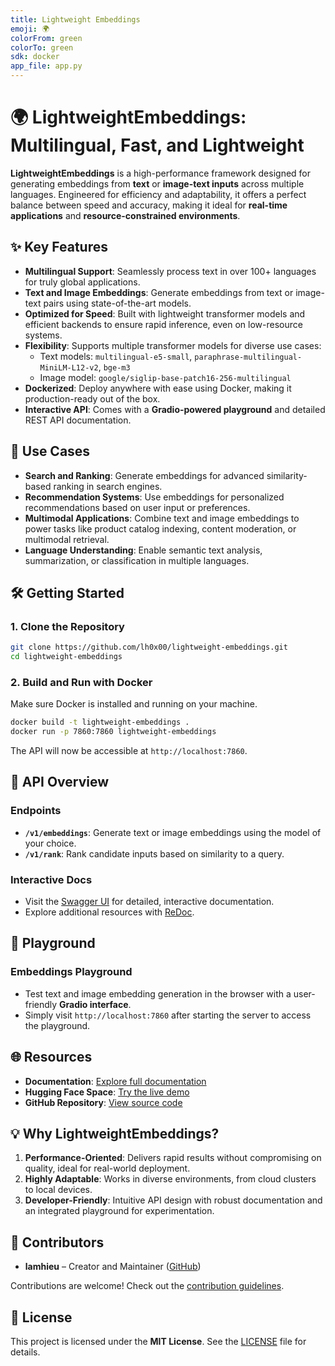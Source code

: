 ```yaml
---
title: Lightweight Embeddings
emoji: 🌍
colorFrom: green
colorTo: green
sdk: docker
app_file: app.py
---
```


# 🌍 LightweightEmbeddings: Multilingual, Fast, and Lightweight

**LightweightEmbeddings** is a high-performance framework designed for generating embeddings from **text** or **image-text inputs** across multiple languages. Engineered for efficiency and adaptability, it offers a perfect balance between speed and accuracy, making it ideal for **real-time applications** and **resource-constrained environments**.

## ✨ Key Features

- **Multilingual Support**: Seamlessly process text in over 100+ languages for truly global applications.
- **Text and Image Embeddings**: Generate embeddings from text or image-text pairs using state-of-the-art models.
- **Optimized for Speed**: Built with lightweight transformer models and efficient backends to ensure rapid inference, even on low-resource systems.
- **Flexibility**: Supports multiple transformer models for diverse use cases:
  - Text models: `multilingual-e5-small`, `paraphrase-multilingual-MiniLM-L12-v2`, `bge-m3`
  - Image model: `google/siglip-base-patch16-256-multilingual`
- **Dockerized**: Deploy anywhere with ease using Docker, making it production-ready out of the box.
- **Interactive API**: Comes with a **Gradio-powered playground** and detailed REST API documentation.

## 🚀 Use Cases

- **Search and Ranking**: Generate embeddings for advanced similarity-based ranking in search engines.
- **Recommendation Systems**: Use embeddings for personalized recommendations based on user input or preferences.
- **Multimodal Applications**: Combine text and image embeddings to power tasks like product catalog indexing, content moderation, or multimodal retrieval.
- **Language Understanding**: Enable semantic text analysis, summarization, or classification in multiple languages.

## 🛠️ Getting Started

### 1. Clone the Repository
```bash
git clone https://github.com/lh0x00/lightweight-embeddings.git
cd lightweight-embeddings
```

### 2. Build and Run with Docker
Make sure Docker is installed and running on your machine.
```bash
docker build -t lightweight-embeddings .
docker run -p 7860:7860 lightweight-embeddings
```

The API will now be accessible at `http://localhost:7860`.

## 📖 API Overview

### Endpoints
- **`/v1/embeddings`**: Generate text or image embeddings using the model of your choice.
- **`/v1/rank`**: Rank candidate inputs based on similarity to a query.

### Interactive Docs
- Visit the [Swagger UI](http://localhost:7860/docs) for detailed, interactive documentation.
- Explore additional resources with [ReDoc](http://localhost:7860/redoc).

## 🔬 Playground

### Embeddings Playground
- Test text and image embedding generation in the browser with a user-friendly **Gradio interface**.
- Simply visit `http://localhost:7860` after starting the server to access the playground.

## 🌐 Resources

- **Documentation**: [Explore full documentation](https://lamhieu-lightweight-embeddings.hf.space/docs)
- **Hugging Face Space**: [Try the live demo](https://huggingface.co/spaces/lamhieu/lightweight-embeddings)
- **GitHub Repository**: [View source code](https://github.com/lh0x00/lightweight-embeddings)

## 💡 Why LightweightEmbeddings?

1. **Performance-Oriented**: Delivers rapid results without compromising on quality, ideal for real-world deployment.
2. **Highly Adaptable**: Works in diverse environments, from cloud clusters to local devices.
3. **Developer-Friendly**: Intuitive API design with robust documentation and an integrated playground for experimentation.

## 👥 Contributors

- **lamhieu** – Creator and Maintainer ([GitHub](https://github.com/lh0x00))

Contributions are welcome! Check out the [contribution guidelines](https://github.com/lh0x00/lightweight-embeddings/blob/main/CONTRIBUTING.md).

## 📜 License

This project is licensed under the **MIT License**. See the [LICENSE](https://github.com/lh0x00/lightweight-embeddings/blob/main/LICENSE) file for details.
